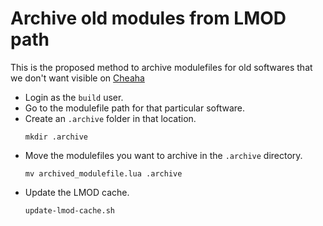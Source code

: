 # Archive old modules from LMOD path

This is the proposed method to archive modulefiles for old softwares that we don't want visible on [Cheaha](rc.uab.edu)

* Login as the ``build`` user.
* Go to the modulefile path for that particular software. 
* Create an ``.archive`` folder in that location.
  ```shell
  mkdir .archive
  ```
* Move the modulefiles you want to archive in the ``.archive`` directory.
  ```shell
  mv archived_modulefile.lua .archive
  ```
* Update the LMOD cache.
  ```shell
  update-lmod-cache.sh
  ```
